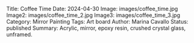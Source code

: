 Title: Coffee Time
Date: 2024-04-30
Image: images/coffee_time.jpg
Image2: images/coffee_time_2.jpg
Image3: images/coffee_time_3.jpg
Category: Mirror Painting
Tags: Art board
Author: Marina Cavallo
Status: published
Summary: Acrylic, mirror, epoxy resin, crushed crystal glass, unframed.

